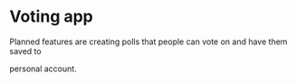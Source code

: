 # Voting app

Planned features are creating polls that people can vote on and have them saved to

personal account.
